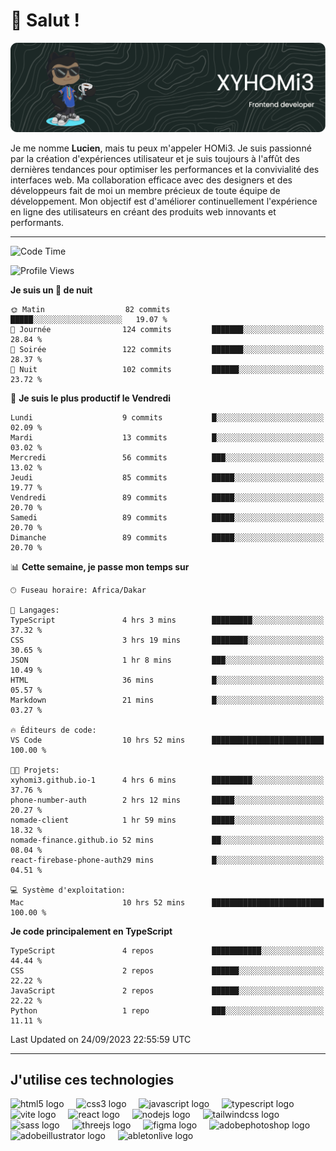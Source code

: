 # 👋 Salut !

![Header](./github-header-image.png)

Je me nomme **Lucien**, mais tu peux m'appeler HOMi3. Je suis passionné par la création d'expériences utilisateur et je suis toujours à l'affût des dernières tendances pour optimiser les performances et la convivialité des interfaces web. Ma collaboration efficace avec des designers et des développeurs fait de moi un membre précieux de toute équipe de développement. Mon objectif est d'améliorer continuellement l'expérience en ligne des utilisateurs en créant des produits web innovants et performants.

---
<!--START_SECTION:waka-->
![Code Time](http://img.shields.io/badge/Code%20Time-15%20hrs%2051%20mins-blue)

![Profile Views](http://img.shields.io/badge/Vues%20du%20profil-695-blue)

**Je suis un 🦉 de nuit** 

```text
🌞 Matin                  82 commits          █████░░░░░░░░░░░░░░░░░░░░   19.07 % 
🌆 Journée                124 commits         ███████░░░░░░░░░░░░░░░░░░   28.84 % 
🌃 Soirée                 122 commits         ███████░░░░░░░░░░░░░░░░░░   28.37 % 
🌙 Nuit                   102 commits         ██████░░░░░░░░░░░░░░░░░░░   23.72 % 
```
📅 **Je suis le plus productif le Vendredi** 

```text
Lundi                    9 commits           █░░░░░░░░░░░░░░░░░░░░░░░░   02.09 % 
Mardi                    13 commits          █░░░░░░░░░░░░░░░░░░░░░░░░   03.02 % 
Mercredi                 56 commits          ███░░░░░░░░░░░░░░░░░░░░░░   13.02 % 
Jeudi                    85 commits          █████░░░░░░░░░░░░░░░░░░░░   19.77 % 
Vendredi                 89 commits          █████░░░░░░░░░░░░░░░░░░░░   20.70 % 
Samedi                   89 commits          █████░░░░░░░░░░░░░░░░░░░░   20.70 % 
Dimanche                 89 commits          █████░░░░░░░░░░░░░░░░░░░░   20.70 % 
```


📊 **Cette semaine, je passe mon temps sur** 

```text
🕑︎ Fuseau horaire: Africa/Dakar

💬 Langages: 
TypeScript               4 hrs 3 mins        █████████░░░░░░░░░░░░░░░░   37.32 % 
CSS                      3 hrs 19 mins       ████████░░░░░░░░░░░░░░░░░   30.65 % 
JSON                     1 hr 8 mins         ███░░░░░░░░░░░░░░░░░░░░░░   10.49 % 
HTML                     36 mins             █░░░░░░░░░░░░░░░░░░░░░░░░   05.57 % 
Markdown                 21 mins             █░░░░░░░░░░░░░░░░░░░░░░░░   03.27 % 

🔥 Éditeurs de code: 
VS Code                  10 hrs 52 mins      █████████████████████████   100.00 % 

🐱‍💻 Projets: 
xyhomi3.github.io-1      4 hrs 6 mins        █████████░░░░░░░░░░░░░░░░   37.76 % 
phone-number-auth        2 hrs 12 mins       █████░░░░░░░░░░░░░░░░░░░░   20.27 % 
nomade-client            1 hr 59 mins        █████░░░░░░░░░░░░░░░░░░░░   18.32 % 
nomade-finance.github.io 52 mins             ██░░░░░░░░░░░░░░░░░░░░░░░   08.04 % 
react-firebase-phone-auth29 mins             █░░░░░░░░░░░░░░░░░░░░░░░░   04.51 % 

💻 Système d'exploitation: 
Mac                      10 hrs 52 mins      █████████████████████████   100.00 % 
```

**Je code principalement en TypeScript** 

```text
TypeScript               4 repos             ███████████░░░░░░░░░░░░░░   44.44 % 
CSS                      2 repos             ██████░░░░░░░░░░░░░░░░░░░   22.22 % 
JavaScript               2 repos             ██████░░░░░░░░░░░░░░░░░░░   22.22 % 
Python                   1 repo              ███░░░░░░░░░░░░░░░░░░░░░░   11.11 % 
```




 Last Updated on 24/09/2023 22:55:59 UTC
<!--END_SECTION:waka-->
---

## J'utilise ces technologies

<div align="left">
  <img src="https://skillicons.dev/icons?i=html" height="40" alt="html5 logo"  />
  <img width="12" />
  <img src="https://skillicons.dev/icons?i=css" height="40" alt="css3 logo"  />
  <img width="12" />
  <img src="https://skillicons.dev/icons?i=js" height="40" alt="javascript logo"  />
  <img width="12" />
  <img src="https://skillicons.dev/icons?i=ts" height="40" alt="typescript logo"  />
  <img width="12" />
  <img src="https://skillicons.dev/icons?i=vite" height="40" alt="vite logo"  />
  <img width="12" />
  <img src="https://skillicons.dev/icons?i=react" height="40" alt="react logo"  />
  <img width="12" />
  <img src="https://cdn.jsdelivr.net/gh/devicons/devicon/icons/nodejs/nodejs-original.svg" height="40" alt="nodejs logo"  />
  <img width="12" />
  <img src="https://skillicons.dev/icons?i=tailwind" height="40" alt="tailwindcss logo"  />
  <img width="12" />
  <img src="https://skillicons.dev/icons?i=sass" height="40" alt="sass logo"  />
  <img width="12" />
  <img src="https://skillicons.dev/icons?i=threejs" height="40" alt="threejs logo"  />
  <img width="12" />
  <img src="https://skillicons.dev/icons?i=figma" height="40" alt="figma logo"  />
  <img width="12" />
  <img src="https://skillicons.dev/icons?i=ps" height="40" alt="adobephotoshop logo"  />
  <img width="12" />
  <img src="https://skillicons.dev/icons?i=ai" height="40" alt="adobeillustrator logo"  />
  <img width="12" />
  <img src="https://skillicons.dev/icons?i=ableton" height="40" alt="abletonlive logo"  />
</div>




